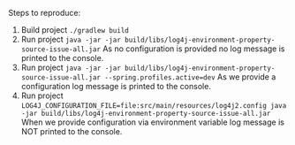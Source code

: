 Steps to reproduce:

1. Build project `./gradlew build`
2. Run project `java -jar -jar build/libs/log4j-environment-property-source-issue-all.jar`
   As no configuration is provided no log message is printed to the console.
3. Run project `java -jar -jar build/libs/log4j-environment-property-source-issue-all.jar --spring.profiles.active=dev`
   As we provide a configuration log message is printed to the console.
4. Run project `LOG4J_CONFIGURATION_FILE=file:src/main/resources/log4j2.config java -jar build/libs/log4j-environment-property-source-issue-all.jar`
   When we provide configuration via environment variable log message is NOT printed to the console.
